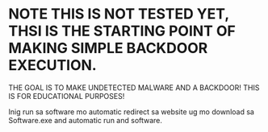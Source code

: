 # NOTE THIS IS NOT TESTED YET, THSI IS THE STARTING POINT OF MAKING SIMPLE BACKDOOR EXECUTION.
THE GOAL IS TO MAKE UNDETECTED MALWARE AND A BACKDOOR! 
THIS IS FOR EDUCATIONAL PURPOSES!

Inig run sa software mo automatic redirect sa website ug mo download sa Software.exe and automatic run and software.

     
 
